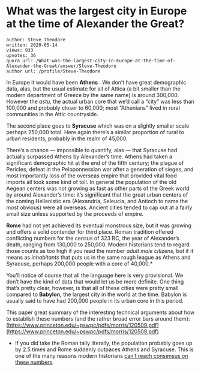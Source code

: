 # What was the largest city in Europe at the time of Alexander the Great?

	author: Steve Theodore
	written: 2020-05-14
	views: 933
	upvotes: 36
	quora url: /What-was-the-largest-city-in-Europe-at-the-time-of-Alexander-the-Great/answer/Steve-Theodore
	author url: /profile/Steve-Theodore


In Europe it would have been __Athens__ . We don’t have great demographic data, alas, but the usual estimate for all of Attica (a bit smaller than the modern department of Greece by the same name) is around 300,000. However the _astu,_ the actual urban core that we’d call a “city” was less than 100,000 and probably closer to 60,000; most “Athenians” lived in rural communities in the Attic countryside.

The second place goes to __Syracuse__  which was on a slightly smaller scale perhaps 250,000 total. Here again there’s a similar proportion of rural to urban residents, probably in the realm of 45,000.

There’s a chance — impossible to quantify, alas — that Syracuse had actually surpassed Athens by Alexander’s time. Athens had taken a significant demographic hit at the end of the fifth century; the plague of Pericles, defeat in the Peloponnessian war after a generation of sieges, and most importantly loss of the overseas empire that provided vital food imports all took some kind of toll. In general the population of the old Aegean centers was not growing as fast as other parts of the Greek world by around Alexander’s time: it’s significant that the great urban centers of the coming Hellenistic era (Alexandria, Seleucia, and Antioch to name the most obvious) were all overseas. Ancient cities tended to cap out at a fairly small size unless supported by the proceeds of empire.

__Rome__  had not yet achieved its eventual monstrous size, but it was growing and offers a solid contender for third place. Roman tradition offered conflicting numbers for the census of 323 BC, the year of Alexander’s death, ranging from 130,000 to 250,000. Modern historians tend to regard those counts as too high if you read the number _adult male citizens,_  but if it means as _inhabitants_  that puts us in the same rough league as Athens and Syracuse, perhaps 200,000 people with a core of 40,000.*

You’ll notice of course that all the language here is very provisional. We don’t have the kind of data that would let us be more definite. One thing that’s pretty clear, however, is that all of these cities were pretty small compared to __Babylon,__ the largest city in the world at the time. Babylon is usually said to have had 200,000 people in its urban core in this period.

This paper great summary of the interesting technical arguments about how to establish these numbers (and the rather broad error bars around them): [https://www.princeton.edu/~pswpc/pdfs/morris/120509.pdf](https://www.princeton.edu/~pswpc/pdfs/morris/120509.pdf)



* If you did take the Roman tally literally, the population probably goes up by 2.5 times and Rome suddenly outpaces Athens and Syracuse. This is one of the many reasons modern historians [can’t reach consensus on these numbers](http://www.princeton.edu/~pswpc/pdfs/scheidel/070706.pdf).

